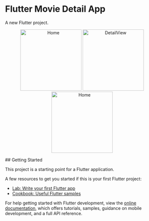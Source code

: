 # Flutter Movie Detail App

A new Flutter project.

<!-- Gallery Start -->
<p align="center">
  
  <img src="https://i.ibb.co/Yc4ztxP/Simulator-Screenshot-i-Phone-15-Pro-2023-11-21-at-12-12-08.png" alt ="Home" width="200" />
  <img src="https://i.ibb.co/VvSTJRT/Simulator-Screenshot-i-Phone-15-Pro-2023-11-21-at-12-00-16.png" alt="DetailView" width="200" />
  <img src="https://i.ibb.co/t86bbKw/ezgif-com-crop.webp" alt ="Home" width="200" />
  
  <!-- Add more images as needed -->
</p>
<!-- Gallery End -->
## Getting Started

This project is a starting point for a Flutter application.

A few resources to get you started if this is your first Flutter project:

- [Lab: Write your first Flutter app](https://docs.flutter.dev/get-started/codelab)
- [Cookbook: Useful Flutter samples](https://docs.flutter.dev/cookbook)

For help getting started with Flutter development, view the
[online documentation](https://docs.flutter.dev/), which offers tutorials,
samples, guidance on mobile development, and a full API reference.
